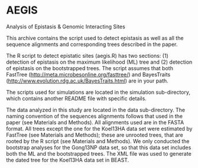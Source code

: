 # AEGIS
Analysis of Epistasis &amp; Genomic Interacting Sites

This archive contains the script used to detect epistasis as well as all the sequence alignments and corresponding trees described in the paper.

The R script to detect epistatic sites (aegis.R) has two sections: (1) detection of epistasis on the maximum likelihood (ML) tree and (2) detection of epistasis on the bootstrapped trees. The script assumes that both FastTree (http://meta.microbesonline.org/fasttree/) and BayesTraits (http://www.evolution.rdg.ac.uk/BayesTraits.html) are in your path.

The scripts used for simulations are located in the simulation sub-directory, which contains another README file with specific details.

The data analyzed in this study are located in the data sub-directory. The naming convention of the sequences alignments follows that used in the paper (see Materials and Methods). All alignments used are in the FASTA format. All trees except the one for the Koel13HA data set were estimated by FastTree (see Materials and Methods); these are unrooted trees, that are rooted by the R script (see Materials and Methods). We only conducted the bootstrap analyses for the Gong13NP data set, so that this data set includes both the ML and the bootstrapped trees. The XML file was used to generate the dated tree for the Koel13HA data set in BEAST. 
